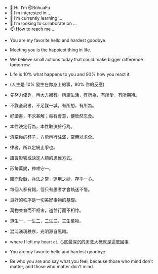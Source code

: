 - 👋 Hi, I’m @BohuaFu
- 👀 I’m interested in ...
- 🌱 I’m currently learning ...
- 💞️ I’m looking to collaborate on ...
- 📫 How to reach me ...

<!---
BohuaFu/BohuaFu is a ✨ special ✨ repository because its `README.md` (this file) appears on your GitHub profile.
You can click the Preview link to take a look at your changes.
--->



- You are my favorite hello and hardest goodbye. 
- Meeting you is the happiest thing in life.
- We believe small actions today that could make bigger difference tomorrow.

- Life is 10% what happens to you and 90% how you react it.
- (人生是 10% 發生在你身上的事，90% 你的反應)

- 先努力優秀，再大方擁有。所謂生活，有所為，有所愛，有所期待。
- 不謀全局者，不足謀一城。有所想，有所為。
- 好讀書，不求甚解；每有會意，便欣然忘食。
- 本性決定行為，本性取決於行為。
- 清空你的杯子，方能再行注滿，空無以求全。
- 律者，所以定紛止爭也。
- 語言影響或決定人類的思維方式。
- 形每萬變，神唯守一。
- 陣而後戰，兵法之常，運用之妙，存乎一心。
- 每個人都有錯，但只有愚者才會執迷不悟。
- 良好的秩序是一切美好事物的基礎。
- 萬物並育而不相害，道並行而不相悖。
- 道生一，一生二，二生三，三生萬物。
- 混沌湧現秩序，光明源自黑暗。

- where I left my heart at. 心底最深沉的思念大概就是這麼回事. 
- You are my favorite hello and hardest goodbye. 
- Be who you are and say what you feel, because those who mind don't matter, and those who matter don't mind.

